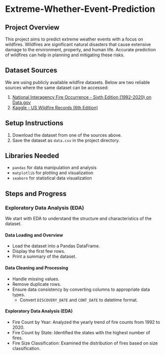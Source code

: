 # Extreme-Whether-Event-Prediction

## Project Overview

This project aims to predict extreme weather events with a focus on wildfires. Wildfires are significant natural disasters that cause extensive damage to the environment, property, and human life. Accurate prediction of wildfires can help in planning and mitigating these risks.

## Dataset Sources

We are using publicly available wildfire datasets. Below are two reliable sources where the same dataset can be accessed:

1. [National Interagency Fire Occurrence - Sixth Edition (1992-2020) on Data.gov](https://catalog.data.gov/dataset/national-interagency-fire-occurrence-sixth-edition-1992-2020-feature-layer)
2. [Kaggle - US Wildfire Records (6th Edition)](https://www.kaggle.com/datasets/behroozsohrabi/us-wildfire-records-6th-edition)

## Setup Instructions

1. Download the dataset from one of the sources above.
2. Save the dataset as `data.csv` in the project directory.

## Libraries Needed

- `pandas` for data manipulation and analysis
- `matplotlib` for plotting and visualization
- `seaborn` for statistical data visualization

## Steps and Progress

### Exploratory Data Analysis (EDA)

We start with EDA to understand the structure and characteristics of the dataset.

#### Data Loading and Overview

- Load the dataset into a Pandas DataFrame.
- Display the first few rows.
- Print a summary of the dataset.

#### Data Cleaning and Processing

- Handle missing values.
- Remove duplicate rows.
- Ensure data consistency by converting columns to appropriate data types.
  - Convert `DISCOVERY_DATE` and `CONT_DATE` to datetime format.
  
#### Exploratory Data Analysis (EDA)
- Fire Count by Year: Analyzed the yearly trend of fire counts from 1992 to 2020.
- Fire Count by State: Identified the states with the highest number of fires.
- Fire Size Classification: Examined the distribution of fires based on size classification.